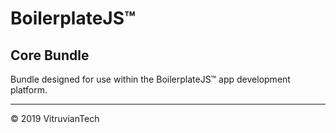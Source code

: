 # BoilerplateJS™

## Core Bundle

Bundle designed for use within the BoilerplateJS™ app development platform.

---

© 2019 VitruvianTech
